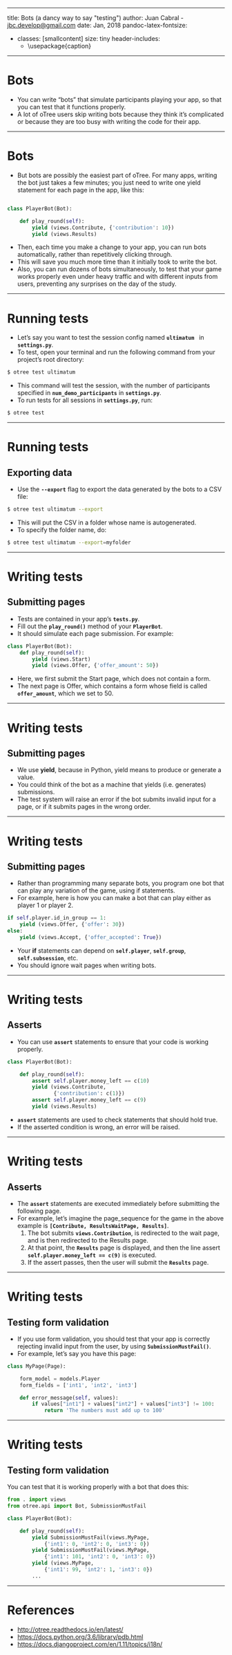 
---
title:  Bots (a dancy way to say "testing")
author: Juan Cabral - jbc.develop@gmail.com
date: Jan, 2018
pandoc-latex-fontsize:
  - classes: [smallcontent]
    size: tiny
header-includes:
    - \usepackage{caption}


---

# Bots

-   You can write “bots” that simulate participants playing your app, so that
    you can test that it functions properly.
-   A lot of oTree users skip writing bots because they think it’s complicated
    or because they are too busy with writing the code for their app.

---

# Bots

-   But bots are possibly the easiest part of oTree. For many apps, writing
    the bot just takes a few minutes; you just need to write one yield
    statement for each page in the app, like this:

```python

class PlayerBot(Bot):

    def play_round(self):
        yield (views.Contribute, {'contribution': 10})
        yield (views.Results)
```

-   Then, each time you make a change to your app, you can run bots automatically,
    rather than repetitively clicking through.
-   This will save you much more time than it initially took to write the bot.
-   Also, you can run dozens of bots simultaneously, to test that your game
    works properly even under heavy traffic and with different inputs from users,
    preventing any surprises on the day of the study.

---

# Running tests

-   Let’s say you want to test the session config named **`ultimatum `**
    in **`settings.py`**.
-   To test, open your terminal and run the following command from your project’s
    root directory:

```bash
$ otree test ultimatum
```

-   This command will test the session, with the number of participants
    specified in **`num_demo_participants`** in **`settings.py`**.
-   To run tests for all sessions in **`settings.py`**, run:

```bash
$ otree test
```

---

# Running tests
## Exporting data

-   Use the **`--export`** flag to export the data generated by the bots to a CSV file:

```bash
$ otree test ultimatum --export
```

-   This will put the CSV in a folder whose name is autogenerated.
-   To specify the folder name, do:

```bash
$ otree test ultimatum --export=myfolder
```

---

# Writing tests
## Submitting pages

-   Tests are contained in your app’s **`tests.py`**.
-   Fill out the **`play_round()`** method of your **`PlayerBot`**.
-   It should simulate each page submission. For example:

```python
class PlayerBot(Bot):
    def play_round(self):
        yield (views.Start)
        yield (views.Offer, {'offer_amount': 50})
```

-   Here, we first submit the Start page, which does not contain a form.
-   The next page is Offer, which contains a form whose field is called **`offer_amount`**,
    which we set to 50.

---

# Writing tests
## Submitting pages

-   We use **yield**, because in Python, yield means to produce or generate a value.
-   You could think of the bot as a machine that yields (i.e. generates) submissions.
-   The test system will raise an error if the bot submits invalid input for a page,
    or if it submits pages in the wrong order.

---

# Writing tests
## Submitting pages

-   Rather than programming many separate bots, you program one bot that can
    play any variation of the game, using if statements.
-   For example, here is how you can make a bot that can play either as player 1
    or player 2.

```python
if self.player.id_in_group == 1:
    yield (views.Offer, {'offer': 30})
else:
    yield (views.Accept, {'offer_accepted': True})
```

-   Your **if** statements can depend on **`self.player`**, **`self.group`**,
    **`self.subsession`**, etc.
-   You should ignore wait pages when writing bots.


---

# Writing tests
## Asserts

-   You can use **`assert`** statements to ensure that your code is working properly.

```python
class PlayerBot(Bot):

    def play_round(self):
        assert self.player.money_left == c(10)
        yield (views.Contribute,
               {'contribution': c(1)})
        assert self.player.money_left == c(9)
        yield (views.Results)
```

-   **`assert`** statements are used to check statements that should hold true.
-   If the asserted condition is wrong, an error will be raised.

---

# Writing tests
## Asserts

-   The **`assert`** statements are executed immediately before submitting the
    following page.
-   For example, let’s imagine the page_sequence for the game in the above
    example is **`[Contribute, ResultsWaitPage, Results]`**.
    1.  The bot submits **`views.Contribution`**, is redirected to the wait page,
        and is then redirected to the Results page.
    2.  At that point, the **`Results`** page is displayed, and then the
        line assert **`self.player.money_left == c(9)`** is executed.
    3. If the assert passes, then the user will submit the **`Results`** page.

---

# Writing tests
## Testing form validation

-   If you use form validation, you should test that your app is correctly
    rejecting invalid input from the user, by using **`SubmissionMustFail()`**.
-   For example, let’s say you have this page:

```python
class MyPage(Page):

    form_model = models.Player
    form_fields = ['int1', 'int2', 'int3']

    def error_message(self, values):
        if values["int1"] + values["int2"] + values["int3"] != 100:
            return 'The numbers must add up to 100'
```

---

# Writing tests
## Testing form validation

You can test that it is working properly with a bot that does this:

```python
from . import views
from otree.api import Bot, SubmissionMustFail

class PlayerBot(Bot):

    def play_round(self):
        yield SubmissionMustFail(views.MyPage,
            {'int1': 0, 'int2': 0, 'int3': 0})
        yield SubmissionMustFail(views.MyPage,
            {'int1': 101, 'int2': 0, 'int3': 0})
        yield (views.MyPage,
            {'int1': 99, 'int2': 1, 'int3': 0})
        ...
```

----------------------------------------------------------------------

# References

-   http://otree.readthedocs.io/en/latest/
-   https://docs.python.org/3.6/library/pdb.html
-   https://docs.djangoproject.com/en/1.11/topics/i18n/
